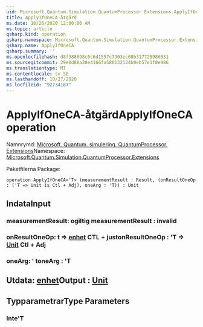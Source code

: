 ```yaml
---
uid: Microsoft.Quantum.Simulation.QuantumProcessor.Extensions.ApplyIfOneCA
title: ApplyIfOneCA-åtgärd
ms.date: 10/26/2020 12:00:00 AM
ms.topic: article
qsharp.kind: operation
qsharp.namespace: Microsoft.Quantum.Simulation.QuantumProcessor.Extensions
qsharp.name: ApplyIfOneCA
qsharp.summary: ''
ms.openlocfilehash: d8f388698c0c6d1557c7903ec68b317728986031
ms.sourcegitcommit: 29e0d88a30e4166fa580132124b0eb57e1f0e986
ms.translationtype: MT
ms.contentlocale: sv-SE
ms.lasthandoff: 10/27/2020
ms.locfileid: "92734187"
---
```

# <a name="applyifoneca-operation"></a><span data-ttu-id="10de9-102">ApplyIfOneCA-åtgärd</span><span class="sxs-lookup"><span data-stu-id="10de9-102">ApplyIfOneCA operation</span></span>

<span data-ttu-id="10de9-103">Namnrymd: [Microsoft. Quantum. simulering. QuantumProcessor. Extensions](xref:Microsoft.Quantum.Simulation.QuantumProcessor.Extensions)</span><span class="sxs-lookup"><span data-stu-id="10de9-103">Namespace: [Microsoft.Quantum.Simulation.QuantumProcessor.Extensions](xref:Microsoft.Quantum.Simulation.QuantumProcessor.Extensions)</span></span>

<span data-ttu-id="10de9-104">Paketfilerna [](https://nuget.org/packages/)</span><span class="sxs-lookup"><span data-stu-id="10de9-104">Package: [](https://nuget.org/packages/)</span></span>




```qsharp
operation ApplyIfOneCA<'T> (measurementResult : Result, (onResultOneOp : ('T => Unit is Ctl + Adj), oneArg : 'T)) : Unit
```


## <a name="input"></a><span data-ttu-id="10de9-105">Indata</span><span class="sxs-lookup"><span data-stu-id="10de9-105">Input</span></span>

### <a name="measurementresult--__invalidresult__"></a><span data-ttu-id="10de9-106">measurementResult: __ogiltig <Result>__</span><span class="sxs-lookup"><span data-stu-id="10de9-106">measurementResult : __invalid<Result>__</span></span>




### <a name="onresultoneop--t--unit-ctl--adj"></a><span data-ttu-id="10de9-107">onResultOneOp: t => [enhet](xref:microsoft.quantum.lang-ref.unit) CTL + just</span><span class="sxs-lookup"><span data-stu-id="10de9-107">onResultOneOp : 'T => [Unit](xref:microsoft.quantum.lang-ref.unit) Ctl + Adj</span></span>




### <a name="onearg--t"></a><span data-ttu-id="10de9-108">oneArg: ' t</span><span class="sxs-lookup"><span data-stu-id="10de9-108">oneArg : 'T</span></span>





## <a name="output--unit"></a><span data-ttu-id="10de9-109">Utdata: [enhet](xref:microsoft.quantum.lang-ref.unit)</span><span class="sxs-lookup"><span data-stu-id="10de9-109">Output : [Unit](xref:microsoft.quantum.lang-ref.unit)</span></span>



## <a name="type-parameters"></a><span data-ttu-id="10de9-110">Typparametrar</span><span class="sxs-lookup"><span data-stu-id="10de9-110">Type Parameters</span></span>

### <a name="t"></a><span data-ttu-id="10de9-111">Inte</span><span class="sxs-lookup"><span data-stu-id="10de9-111">'T</span></span>

